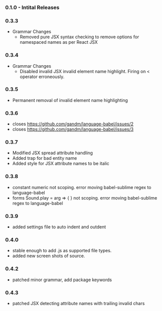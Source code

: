 ### 0.1.0 - Intital Releases

### 0.3.3
* Grammar Changes
  - Removed pure JSX syntax checking to remove options for namespaced names as per React JSX

### 0.3.4
* Grammar Changes
  - Disabled invalid JSX invalid element name highlight. Firing on < operator erroneously.

### 0.3.5
  - Permanent removal of invalid element name highlighting

### 0.3.6
  - closes https://github.com/gandm/language-babel/issues/2
  - closes https://github.com/gandm/language-babel/issues/3

### 0.3.7
  - Modified JSX spread attribute handling
  - Added trap for bad entity name
  - Added style for JSX attribute names to be italic

### 0.3.8
  - constant numeric not scoping. error moving babel-sublime regex to language-babel
  - forms Sound.play = arg => { } not scoping. error moving babel-sublime regex to language-babel

### 0.3.9
  - added settings file to auto indent and outdent

### 0.4.0
  - stable enough to add .js as supported file types.
  - added new screen shots of source.

### 0.4.2
  - patched minor grammar, add package keywords

### 0.4.3
  - patched JSX detecting attribute names with trailing invalid chars
